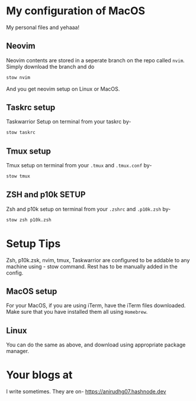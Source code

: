# My configuration of MacOS

My personal files and yehaaa!

## Neovim

Neovim contents are stored in a seperate branch on the repo called `nvim`. Simply download the branch and do

```bash
stow nvim
```

And you get neovim setup on Linux or MacOS.

## Taskrc setup

Taskwarrior Setup on terminal from your taskrc by-

```bash
stow taskrc
```

## Tmux setup

Tmux setup on terminal from your `.tmux` and `.tmux.conf` by-

```bash
stow tmux
```

## ZSH and p10k SETUP

Zsh and p10k setup on terminal from your `.zshrc` and `.p10k.zsh` by-

```bash
stow zsh p10k.zsh
```

# Setup Tips

Zsh, p10k.zsk, nvim, tmux, Taskwarrior are configured to be addable to any machine using - stow command. Rest has to be manually added in the config.

## MacOS setup

For your MacOS, if you are using iTerm, have the iTerm files downloaded. Make sure that you have installed them all using `Homebrew`.

## Linux

You can do the same as above, and download using appropriate package manager.

# Your blogs at

I write sometimes. They are on-
https://anirudhg07.hashnode.dev
